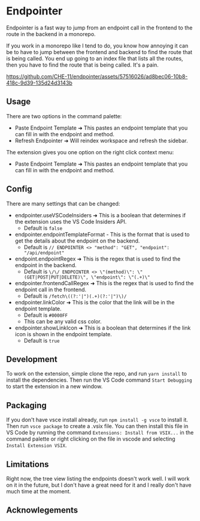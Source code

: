 # Endpointer
Endpointer is a fast way to jump from an endpoint call in the frontend to the route in the backend in a monorepo.

If you work in a monorepo like I tend to do, you know how annoying it can be to have to jump between the frontend and backend to find the route that is being called. You end up going to an index file that lists all the routes, then you have to find the route that is being called. It's a pain. 

https://github.com/CHE-11/endpointer/assets/57516026/ad8bec06-10b8-418c-9d39-135d24d3143b

## Usage
There are two options in the command palette:
- Paste Endpoint Template ➜ This pastes an endpoint template that you can fill in with the endpoint and method. 
- Refresh Endpointer ➜ Will reindex workspace and refresh the sidebar.

The extension gives you one option on the right click context menu: 
- Paste Endpoint Template ➜ This pastes an endpoint template that you can fill in with the endpoint and method. 

## Config
There are many settings that can be changed: 
- endpointer.useVSCodeInsiders ➜ This is a boolean that determines if the extension uses the VS Code Insiders API.
  - Default is ```false```
- endpointer.endpointTemplateFormat - This is the format that is used to get the details about the endpoint on the backend. 
  - Default is ```// ENDPOINTER <> "method": "GET", "endpoint": "/api/endpoint" ```
- endpoint.endpointRegex ➜ This is the regex that is used to find the endpoint in the backend. 
  - Default is ```\/\/ ENDPOINTER <> \"(method)\": \"(GET|POST|PUT|DELETE)\", \"endpoint\": \"(.+)\"```
- endpointer.frontendCallRegex ➜ This is the regex that is used to find the endpoint call in the frontend. 
  - Default is ```/fetch\((?:'|")(.+)(?:'|")\)/```
- endpointer.linkColor ➜ This is the color that the link will be in the endpoint template. 
  - Default is ```#0000FF```
  - This can be any valid css color.
- endpointer.showLinkIcon ➜ This is a boolean that determines if the link icon is shown in the endpoint template. 
  - Default is ```true```


## Development
To work on the extension, simple clone the repo, and run ```yarn install``` to install the dependencies. Then run the VS Code command ```Start Debugging``` to start the extension in a new window.


## Packaging
If you don't have vsce install already, run ```npm install -g vsce``` to install it. 
Then run ```vsce package``` to create a .vsix file. You can then install this file in VS Code by running the command ```Extensions: Install from VSIX...``` in the command palette or right clicking on the file in vscode and selecting ```Install Extension VSIX```.

## Limitations
Right now, the tree view listing the endpoints doesn't work well. I will work on it in the future, but I don't have a great need for it and I really don't have much time at the moment. 

## Acknowlegements


